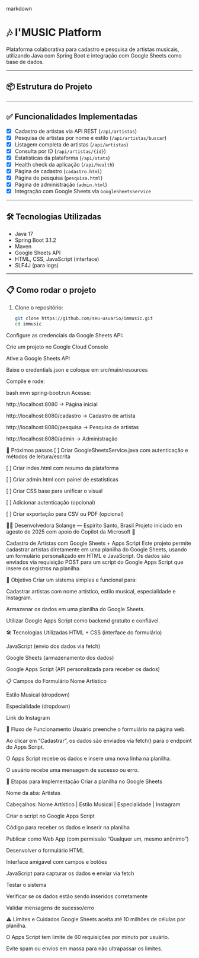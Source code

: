 markdown
# 🎶 I'MUSIC Platform

Plataforma colaborativa para cadastro e pesquisa de artistas musicais, utilizando Java com Spring Boot e integração com Google Sheets como base de dados.

---

## 📦 Estrutura do Projeto


---

## ✅ Funcionalidades Implementadas

- [x] Cadastro de artistas via API REST (`/api/artistas`)
- [x] Pesquisa de artistas por nome e estilo (`/api/artistas/buscar`)
- [x] Listagem completa de artistas (`/api/artistas`)
- [x] Consulta por ID (`/api/artistas/{id}`)
- [x] Estatísticas da plataforma (`/api/stats`)
- [x] Health check da aplicação (`/api/health`)
- [x] Página de cadastro (`cadastro.html`)
- [x] Página de pesquisa (`pesquisa.html`)
- [x] Página de administração (`admin.html`)
- [x] Integração com Google Sheets via `GoogleSheetsService`

---

## 🛠️ Tecnologias Utilizadas

- Java 17
- Spring Boot 3.1.2
- Maven
- Google Sheets API
- HTML, CSS, JavaScript (interface)
- SLF4J (para logs)

---

## 📋 Como rodar o projeto

1. Clone o repositório:
   ```bash
   git clone https://github.com/seu-usuario/immusic.git
   cd immusic
Configure as credenciais da Google Sheets API:

Crie um projeto no Google Cloud Console

Ative a Google Sheets API

Baixe o credentials.json e coloque em src/main/resources

Compile e rode:

bash
mvn spring-boot:run
Acesse:

http://localhost:8080 → Página inicial

http://localhost:8080/cadastro → Cadastro de artista

http://localhost:8080/pesquisa → Pesquisa de artistas

http://localhost:8080/admin → Administração

📌 Próximos passos
[ ] Criar GoogleSheetsService.java com autenticação e métodos de leitura/escrita

[ ] Criar index.html com resumo da plataforma

[ ] Criar admin.html com painel de estatísticas

[ ] Criar CSS base para unificar o visual

[ ] Adicionar autenticação (opcional)

[ ] Criar exportação para CSV ou PDF (opcional)

👩‍💻 Desenvolvedora
Solange — Espírito Santo, Brasil Projeto iniciado em agosto de 2025 com apoio do Copilot da Microsoft 🤝

Cadastro de Artistas com Google Sheets + Apps Script
Este projeto permite cadastrar artistas diretamente em uma planilha do Google Sheets, usando um formulário personalizado em HTML e JavaScript. Os dados são enviados via requisição POST para um script do Google Apps Script que insere os registros na planilha.

📌 Objetivo
Criar um sistema simples e funcional para:

Cadastrar artistas com nome artístico, estilo musical, especialidade e Instagram.

Armazenar os dados em uma planilha do Google Sheets.

Utilizar Google Apps Script como backend gratuito e confiável.

🛠️ Tecnologias Utilizadas
HTML + CSS (interface do formulário)

JavaScript (envio dos dados via fetch)

Google Sheets (armazenamento dos dados)

Google Apps Script (API personalizada para receber os dados)

📋 Campos do Formulário
Nome Artístico

Estilo Musical (dropdown)

Especialidade (dropdown)

Link do Instagram

🔄 Fluxo de Funcionamento
Usuário preenche o formulário na página web.

Ao clicar em “Cadastrar”, os dados são enviados via fetch() para o endpoint do Apps Script.

O Apps Script recebe os dados e insere uma nova linha na planilha.

O usuário recebe uma mensagem de sucesso ou erro.

🚀 Etapas para Implementação
Criar a planilha no Google Sheets

Nome da aba: Artistas

Cabeçalhos: Nome Artístico | Estilo Musical | Especialidade | Instagram

Criar o script no Google Apps Script

Código para receber os dados e inserir na planilha

Publicar como Web App (com permissão “Qualquer um, mesmo anônimo”)

Desenvolver o formulário HTML

Interface amigável com campos e botões

JavaScript para capturar os dados e enviar via fetch

Testar o sistema

Verificar se os dados estão sendo inseridos corretamente

Validar mensagens de sucesso/erro

⚠️ Limites e Cuidados
Google Sheets aceita até 10 milhões de células por planilha.

O Apps Script tem limite de 60 requisições por minuto por usuário.

Evite spam ou envios em massa para não ultrapassar os limites.